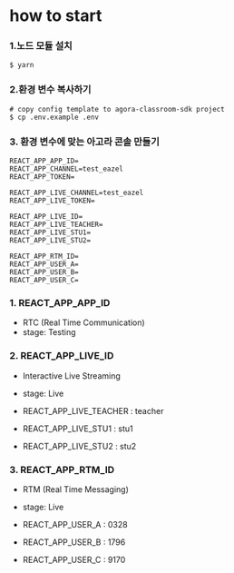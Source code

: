 # how to start

### 1.노드 모듈 설치
```
$ yarn
```

### 2.환경 변수 복사하기

```
# copy config template to agora-classroom-sdk project
$ cp .env.example .env
```

### 3. 환경 변수에 맞는 아고라 콘솔 만들기

```
REACT_APP_APP_ID=
REACT_APP_CHANNEL=test_eazel
REACT_APP_TOKEN=

REACT_APP_LIVE_CHANNEL=test_eazel
REACT_APP_LIVE_TOKEN=

REACT_APP_LIVE_ID=
REACT_APP_LIVE_TEACHER=
REACT_APP_LIVE_STU1=
REACT_APP_LIVE_STU2=

REACT_APP_RTM_ID=
REACT_APP_USER_A=
REACT_APP_USER_B=
REACT_APP_USER_C=
```

### 1. REACT_APP_APP_ID

- RTC (Real Time Communication)
- stage: Testing

### 2. REACT_APP_LIVE_ID

- Interactive Live Streaming
- stage: Live

- REACT_APP_LIVE_TEACHER : teacher
- REACT_APP_LIVE_STU1 : stu1
- REACT_APP_LIVE_STU2 : stu2


### 3. REACT_APP_RTM_ID

- RTM (Real Time Messaging)
- stage: Live

- REACT_APP_USER_A : 0328
- REACT_APP_USER_B : 1796
- REACT_APP_USER_C : 9170